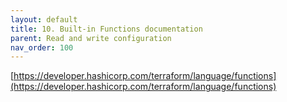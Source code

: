 ```yaml
---
layout: default
title: 10. Built-in Functions documentation
parent: Read and write configuration
nav_order: 100
---
```


[https://developer.hashicorp.com/terraform/language/functions](https://developer.hashicorp.com/terraform/language/functions)
